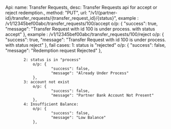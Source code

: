 Api:
name: Transfer Requests,
desc: Transfer Requests api for accept or reject redemption.,
method: "PUT",
url: "/v1/{partner-id}/transfer_requests/{transfer_request_id}/{status}",
example : /v1/12345bef00abc/transfer_requests/100/accept
            o/p: {
                "success": true,
                "message": "Transfer Request with id 100 is under process. with status accept"
            },
example : /v1/12345bef00abc/transfer_requests/100/reject
            o/p: {
                "success": true,
                "message": "Transfer Request with id 100 is under process. with status reject"
            },
            fail cases:
            1: status is "rejected"
                o/p: {
                        "success": false,
                        "message": "Redemption request Rejected"
                },

            2: status is in "process"
                o/p: {
                        "success": false,
                        "message": "Already Under Process"
                },
            3: account not exist
                o/p: {
                        "success": false,
                        "message": "Partner Bank Account Not Present"
                },
            4: Insufficient Balance:
                o/p: {
                        "success": false,
                        "message": "Low Balance"
                },
